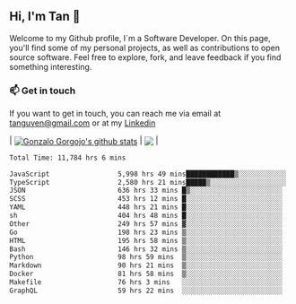 ## Hi, I'm Tan 👋

Welcome to my Github profile, I´m a Software Developer. On this page, you'll find some of my personal projects, as well as contributions to open source software. Feel free to explore, fork, and leave feedback if you find something interesting.

### 📫 Get in touch

If you want to get in touch, you can reach me via email at [tanguven@gmail.com](mailto:tanguven@gmail.com) or at my [Linkedin](https://www.linkedin.com/in/tanguven/)

| <a href="https://github.com/tnguven"><img align="center" src="https://github-readme-stats.vercel.app/api?username=tnguven&show_icons=true&include_all_commits=true&theme=gotham&hide_border=true" alt="Gonzalo Gorgojo's github stats" /></a> | <a href="https://github.com/tnguven"><img align="center" src="https://github-readme-stats.vercel.app/api/top-langs/?username=tnguven&layout=compact&theme=gotham&hide_border=true" /></a> |

<!--START_SECTION:waka-->

```txt
Total Time: 11,784 hrs 6 mins

JavaScript                 5,998 hrs 49 mins████████████▒░░░░░░░░░░░░   49.85 %
TypeScript                 2,580 hrs 21 mins█████▒░░░░░░░░░░░░░░░░░░░   21.44 %
JSON                       636 hrs 33 mins █▒░░░░░░░░░░░░░░░░░░░░░░░   05.29 %
SCSS                       453 hrs 12 mins █░░░░░░░░░░░░░░░░░░░░░░░░   03.77 %
YAML                       448 hrs 21 mins █░░░░░░░░░░░░░░░░░░░░░░░░   03.73 %
sh                         404 hrs 48 mins █░░░░░░░░░░░░░░░░░░░░░░░░   03.36 %
Other                      249 hrs 57 mins ▓░░░░░░░░░░░░░░░░░░░░░░░░   02.08 %
Go                         198 hrs 23 mins ▒░░░░░░░░░░░░░░░░░░░░░░░░   01.65 %
HTML                       195 hrs 58 mins ▒░░░░░░░░░░░░░░░░░░░░░░░░   01.63 %
Bash                       146 hrs 32 mins ▒░░░░░░░░░░░░░░░░░░░░░░░░   01.22 %
Python                     98 hrs 59 mins  ▒░░░░░░░░░░░░░░░░░░░░░░░░   00.82 %
Markdown                   90 hrs 21 mins  ▒░░░░░░░░░░░░░░░░░░░░░░░░   00.75 %
Docker                     81 hrs 58 mins  ▒░░░░░░░░░░░░░░░░░░░░░░░░   00.68 %
Makefile                   76 hrs 3 mins   ░░░░░░░░░░░░░░░░░░░░░░░░░   00.63 %
GraphQL                    59 hrs 22 mins  ░░░░░░░░░░░░░░░░░░░░░░░░░   00.49 %
```

<!--END_SECTION:waka-->
